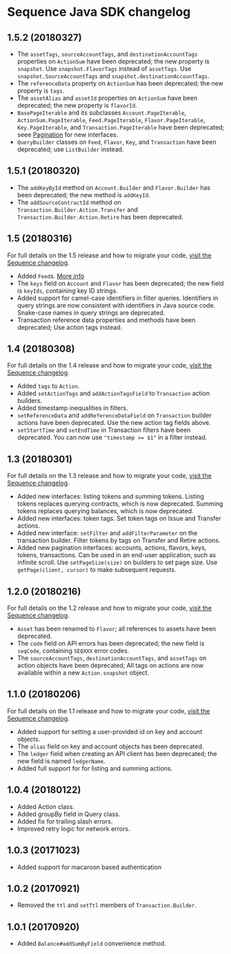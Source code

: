 # Sequence Java SDK changelog

## 1.5.2 (20180327)

* The `assetTags`, `sourceAccountTags`, and `destinationAccountTags` properties
  on `ActionSum` have been deprecated; the new property is `snapshot`.
  Use `snapshot.FlavorTags` instead of `assetTags`.
  Use `snapshot.SourceAccountTags` and `snapshot.destinationAccountTags`.
* The `referenceData` property on `ActionSum` has been deprecated; the new
  property is `tags`.
* The `assetAlias` and `assetId` properties on `ActionSum` have been deprecated;
  the new property is `flavorId`.
* `BasePageIterable` and its subclasses `Account.PageIterable`,
  `ActionSum.PageIterable`, `Feed.PageIterable`, `Flavor.PageIterable`,
  `Key.PageIterable`, and `Transaction.PageIterable` have been deprecated;
  seee [Pagination](https://dashboard.seq.com/docs/pagination) for new
  interfaces.
* `QueryBuilder` classes on `Feed`, `Flavor`, `Key`, and `Transaction` have been
  deprecated; use `ListBuilder` instead.

## 1.5.1 (20180320)

* The `addKeyById` method on `Account.Builder` and `Flavor.Builder` has been
  deprecated; the new method is `addKeyId`.
* The `addSourceContractId` method on `Transaction.Builder.Action.Transfer`
  and `Transaction.Builder.Action.Retire` has been deprecated.

## 1.5 (20180316)

For full details on the 1.5 release and how to migrate your code,
[visit the Sequence changelog](https://dashboard.seq.com/docs/changelog#release-v1-5).

* Added `Feed`s. [More info](https://dashboard.seq.com/docs/feeds)
* The `keys` field on `Account` and `Flavor` has been deprecated; the new field
  is `keyIds`, containing key ID strings.
* Added support for camel-case identifiers in filter queries.
  Identifiers in query strings are now consistent with
  identifiers in Java source code.
  Snake-case names in query strings are deprecated.
* Transaction reference data properties and methods have been deprecated;
  Use action tags instead.

## 1.4 (20180308)

For full details on the 1.4 release and how to migrate your code,
[visit the Sequence changelog](https://dashboard.seq.com/docs/changelog#release-v1-4).

* Added `tags` to `Action`.
* Added `setActionTags` and `addActionTagsField` to `Transaction`
  action builders.
* Added timestamp inequalities in filters.
* `setReferenceData` and `addReferenceDataField` on `Transaction` builder actions
  have been deprecated. Use the new action tag fields above.
* `setStartTime` and `setEndTime` in Transaction filters have been deprecated.
  You can now use `"timestamp >= $1"` in a filter instead.

## 1.3 (20180301)

For full details on the 1.3 release and how to migrate your code,
[visit the Sequence changelog](https://dashboard.seq.com/docs/changelog#release-v1-3).

* Added new interfaces: listing tokens and summing tokens.
  Listing tokens replaces querying contracts, which is now deprecated.
  Summing tokens replaces querying balances, which is now deprecated.
* Added new interfaces: token tags.
  Set token tags on Issue and Transfer actions.
* Added new interface: `setFilter` and `addFilterParameter` on the transaction
  builder. Filter tokens by tags on Transfer and Retire actions.
* Added new pagination interfaces: accounts, actions, flavors, keys, tokens,
  transactions. Can be used in an end-user application, such as infinite scroll.
  Use `setPageSize(size)` on builders to set page size.
  Use `getPage(client, cursor)` to make subsequent requests.

## 1.2.0 (20180216)

For full details on the 1.2 release and how to migrate your code,
[visit the Sequence changelog](https://dashboard.seq.com/docs/changelog#release-v1-2).

* `Asset` has been renamed to `Flavor`; all references to assets have been
  deprecated.
* The `code` field on API errors has been deprecated; the new field is
  `seqCode`, containing `SEQXXX` error codes.
* The `sourceAccountTags`, `destinationAccountTags`, and `assetTags` on
  action objects have been deprecated; All tags on actions are now available
  within a new `Action.snapshot` object.

## 1.1.0 (20180206)

For full details on the 1.1 release and how to migrate your code,
[visit the Sequence changelog](https://dashboard.seq.com/docs/changelog#release-v1-1).

* Added support for setting a user-provided id on key and account objects.
* The `alias` field on key and account objects has been deprecated.
* The `ledger` field when creating an API client has been deprecated; the new
  field is named `ledgerName`.
* Added full support for for listing and summing actions.

## 1.0.4 (20180122)

* Added Action class.
* Added groupBy field in Query class.
* Added fix for trailing slash errors.
* Improved retry logic for network errors.

## 1.0.3 (20171023)

* Added support for macaroon based authentication

## 1.0.2 (20170921)

* Removed the `ttl` and `setTtl` members of `Transaction.Builder`.

## 1.0.1 (20170920)

* Added `Balance#addSumByField` convenience method.
